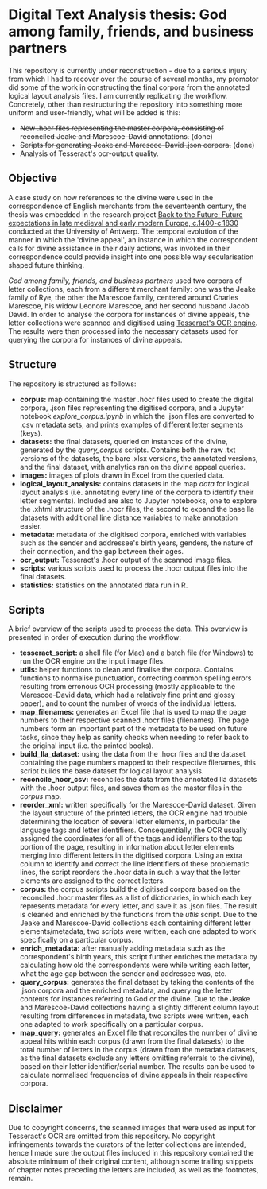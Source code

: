 # Digital Text Analysis thesis: God among family, friends, and business partners
This repository is currently under reconstruction - due to a serious injury from which I had to recover over the course of several months, my promotor did some of the work in constructing the final corpora from the annotated logical layout analysis files. I am currently replicating the workflow. Concretely, other than restructuring the repository into something more uniform and user-friendly, what will be added is this:

+ ~~New .hocr files representing the master corpora, consisting of reconciled Jeake and Marescoe-David annotations.~~ (done)
+ ~~Scripts for generating Jeake and Marescoe-David .json corpora.~~ (done)
+ Analysis of Tesseract's ocr-output quality.

## Objective
A case study on how references to the divine were used in the correspondence of English merchants from the seventeenth century, the thesis was embedded in the research project [Back to the Future: Future expectations in late medieval and early modern Europe, c.1400-c.1830](https://www.uantwerpen.be/en/projects/back-to-the-future/) conducted at the University of Antwerp. The temporal evolution of the manner in which the 'divine appeal', an instance in which the correspondent calls for divine assistance in their daily actions, was invoked in their correspondence could provide insight into one possible way secularisation shaped future thinking.

_God among family, friends, and business partners_ used two corpora of letter collections, each from a different merchant family: one was the Jeake family of Rye, the other the Marescoe family, centered around Charles Marescoe, his widow Leonore Marescoe, and her second husband Jacob David. In order to analyse the corpora for instances of divine appeals, the letter collections were scanned and digitised using [Tesseract's OCR engine](https://github.com/tesseract-ocr/tesseract). The results were then processed into the necessary datasets used for querying the corpora for instances of divine appeals.

## Structure
The repository is structured as follows:

+ **corpus:** map containing the master .hocr files used to create the digital corpora, .json files representing the digitised corpora, and a Jupyter notebook _explore_corpus.ipynb_ in which the .json files are converted to .csv metadata sets, and prints examples of different letter segments (keys).
+ **datasets:** the final datasets, queried on instances of the divine, generated by the _query_corpus_ scripts. Contains both the raw .txt versions of the datasets, the bare .xlsx versions, the annotated versions, and the final dataset, with analytics ran on the divine appeal queries.
+ **images:** images of plots drawn in Excel from the queried data.
+ **logical_layout_analysis:** contains datasets in the map _data_ for logical layout analysis (i.e. annotating every line of the corpora to identify their letter segments). Included are also to Jupyter notebooks, one to explore the .xhtml structure of the .hocr files, the second to expand the base lla datasets with additional line distance variables to make annotation easier.
+ **metadata:** metadata of the digitised corpora, enriched with variables such as the sender and addressee's birth years, genders, the nature of their connection, and the gap between their ages.
+ **ocr_output:** Tesseract's .hocr output of the scanned image files.
+ **scripts:** various scripts used to process the .hocr output files into the final datasets.
+ **statistics:** statistics on the annotated data run in R.

## Scripts
A brief overview of the scripts used to process the data. This overview is presented in order of execution during the workflow:

+ **tesseract_script:** a shell file (for Mac) and a batch file (for Windows) to run the OCR engine on the input image files.
+ **utils:** helper functions to clean and finalise the corpora. Contains functions to normalise punctuation, correcting common spelling errors resulting from erronous OCR processing (mostly applicable to the Marescoe-David data, which had a relatively fine print and glossy paper), and to count the number of words of the individual letters.
+ **map_filenames:** generates an Excel file that is used to map the page numbers to their respective scanned .hocr files (filenames). The page numbers form an important part of the metadata to be used on future tasks, since they help as sanity checks when needing to refer back to the original input (i.e. the printed books).
+ **build_lla_dataset:** using the data from the .hocr files and the dataset containing the page numbers mapped to their respective filenames, this script builds the base dataset for logical layout analysis.
+ **reconcile_hocr_csv:** reconciles the data from the annotated lla datasets with the .hocr output files, and saves them as the master files in the _corpus_ map.
+ **reorder_xml:** written specifically for the Marescoe-David dataset. Given the layout structure of the printed letters, the OCR engine had trouble determining the location of several letter elements, in particular the language tags and letter identifiers. Consequentially, the OCR usually assigned the coordinates for all of the tags and identifiers to the top portion of the page, resulting in information about letter elements merging into different letters in the digitised corpora. Using an extra column to identify and correct the line identifiers of these problematic lines, the script reorders the .hocr data in such a way that the letter elements are assigned to the correct letters.
+ **corpus:** the corpus scripts build the digitised corpora based on the reconciled .hocr master files as a list of dictionaries, in which each key represents metadata for every letter, and save it as .json files. The result is cleaned and enriched by the functions from the _utils_ script. Due to the Jeake and Marescoe-David collections each containing different letter elements/metadata, two scripts were written, each one adapted to work specifically on a particular corpus.
+ **enrich_metadata:** after manually adding metadata such as the correspondent's birth years, this script further enriches the metadata by calculating how old the correspondents were while writing each letter, what the age gap between the sender and addressee was, etc.
+ **query_corpus:** generates the final dataset by taking the contents of the .json corpora and the enriched metadata, and querying the letter contents for instances referring to God or the divine. Due to the Jeake and Marescoe-David collections having a slightly different column layout resulting from differences in metadata, two scripts were written, each one adapted to work specifically on a particular corpus.
+ **map_query:** generates an Excel file that reconciles the number of divine appeal hits within each corpus (drawn from the final datasets) to the total number of letters in the corpus (drawn from the metadata datasets, as the final datasets exclude any letters omitting referrals to the divine), based on their letter identifier/serial number. The results can be used to calculate normalised frequencies of divine appeals in their respective corpora.

## Disclaimer
Due to copyright concerns, the scanned images that were used as input for Tesseract's OCR are omitted from this repository. No copyright infringements towards the curators of the letter collections are intended, hence I made sure the output files included in this repository contained the absolute minimum of their original content, although some trailing snippets of chapter notes preceding the letters are included, as well as the footnotes, remain.
